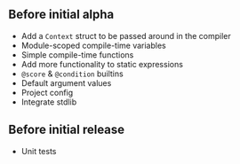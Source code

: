 ## Before initial alpha
- Add a `Context` struct to be passed around in the compiler
- Module-scoped compile-time variables
- Simple compile-time functions
- Add more functionality to static expressions
- `@score` & `@condition` builtins
- Default argument values
- Project config
- Integrate stdlib

## Before initial release
- Unit tests
